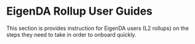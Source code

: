 # EigenDA Rollup User Guides

This section is provides instruction for EigenDA users (L2 rollups) on the steps they need to take in order to onboard quickly.
